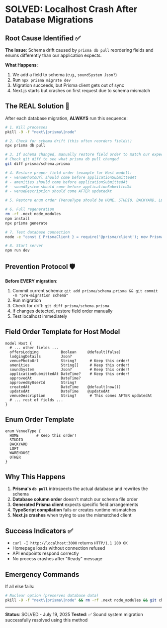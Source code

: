 # SOLVED: Localhost Crash After Database Migrations

## Root Cause Identified ✅

**The Issue**: Schema drift caused by `prisma db pull` reordering fields and enums differently than our application expects.

**What Happens**:
1. We add a field to schema (e.g., `soundSystem Json?`)
2. Run `npx prisma migrate dev`
3. Migration succeeds, but Prisma client gets out of sync
4. Next.js starts but crashes on first request due to schema mismatch

## The REAL Solution 🔧

After each database migration, **ALWAYS** run this sequence:

```bash
# 1. Kill processes
pkill -9 -f "next\|prisma\|node"

# 2. Check for schema drift (this often reorders fields!)
npx prisma db pull

# 3. If schema changed, manually restore field order to match our expectations
# Check git diff to see what prisma db pull changed
git diff prisma/schema.prisma

# 4. Restore proper field order (example for Host model):
# - venuePhotoUrl should come before applicationSubmittedAt  
# - amenities should come before applicationSubmittedAt
# - soundSystem should come before applicationSubmittedAt
# - venueDescription should come AFTER updatedAt

# 5. Restore enum order (VenueType should be HOME, STUDIO, BACKYARD, LOFT, WAREHOUSE, OTHER)

# 6. Full regeneration
rm -rf .next node_modules
npm install
npx prisma generate

# 7. Test database connection
node -e "const { PrismaClient } = require('@prisma/client'); new PrismaClient().user.findFirst().then(() => console.log('✅ DB OK')).catch(e => console.log('❌', e.message))"

# 8. Start server
npm run dev
```

## Prevention Protocol 🛡️

**Before EVERY migration**:
1. Commit current schema: `git add prisma/schema.prisma && git commit -m "pre-migration schema"`
2. Run migration
3. Check for drift: `git diff prisma/schema.prisma`
4. If changes detected, restore field order manually
5. Test localhost immediately

## Field Order Template for Host Model

```prisma
model Host {
  # ... other fields ...
  offersLodging          Boolean     @default(false)
  lodgingDetails         Json?
  venuePhotoUrl          String?      # Keep this order!
  amenities              String[]     # Keep this order!
  soundSystem            Json?        # Keep this order!
  applicationSubmittedAt DateTime?    # Keep this order!
  approvedAt             DateTime?
  approvedByUserId       String?
  createdAt              DateTime    @default(now())
  updatedAt              DateTime    @updatedAt
  venueDescription       String?      # This comes AFTER updatedAt
  # ... rest of fields ...
}
```

## Enum Order Template

```prisma
enum VenueType {
  HOME        # Keep this order!
  STUDIO
  BACKYARD
  LOFT
  WAREHOUSE
  OTHER
}
```

## Why This Happens

1. **Prisma's `db pull`** introspects the actual database and rewrites the schema
2. **Database column order** doesn't match our schema file order  
3. **Generated Prisma client** expects specific field arrangements
4. **TypeScript compilation** fails or creates runtime mismatches
5. **Next.js crashes** when trying to use the mismatched client

## Success Indicators ✅

- `curl -I http://localhost:3000` returns `HTTP/1.1 200 OK`
- Homepage loads without connection refused
- API endpoints respond correctly
- No process crashes after "Ready" message

## Emergency Commands

If all else fails:
```bash
# Nuclear option (preserves database data)
pkill -9 -f "next\|prisma\|node" && rm -rf .next node_modules && git checkout prisma/schema.prisma && npm install && npx prisma db push && npx prisma generate && npm run dev
```

---
**Status**: SOLVED - July 19, 2025
**Tested**: ✅ Sound system migration successfully resolved using this method